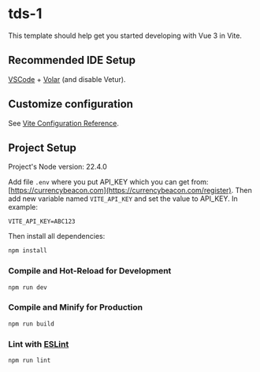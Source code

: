 # tds-1

This template should help get you started developing with Vue 3 in Vite.

## Recommended IDE Setup

[VSCode](https://code.visualstudio.com/) + [Volar](https://marketplace.visualstudio.com/items?itemName=Vue.volar) (and disable Vetur).

## Customize configuration

See [Vite Configuration Reference](https://vite.dev/config/).

## Project Setup

Project's Node version: 22.4.0

Add file `.env` where you put API_KEY which you can get from: [https://currencybeacon.com](https://currencybeacon.com/register). Then add new variable named `VITE_API_KEY` and set the value to API_KEY. In example:

```
VITE_API_KEY=ABC123
```

Then install all dependencies:

```sh
npm install
```

### Compile and Hot-Reload for Development

```sh
npm run dev
```

### Compile and Minify for Production

```sh
npm run build
```

### Lint with [ESLint](https://eslint.org/)

```sh
npm run lint
```
